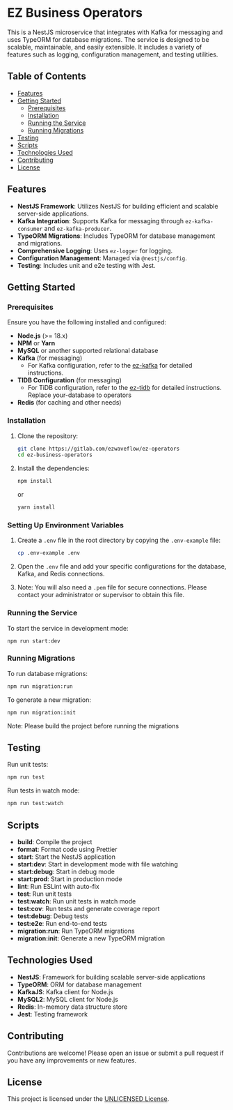 # EZ Business Operators

This is a NestJS microservice that integrates with Kafka for messaging and uses TypeORM for database migrations. The
service is designed to be scalable, maintainable, and easily extensible. It includes a variety of features such as
logging, configuration management, and testing utilities.

## Table of Contents

- [Features](#features)
- [Getting Started](#getting-started)
    - [Prerequisites](#prerequisites)
    - [Installation](#installation)
    - [Running the Service](#running-the-service)
    - [Running Migrations](#running-migrations)
- [Testing](#testing)
- [Scripts](#scripts)
- [Technologies Used](#technologies-used)
- [Contributing](#contributing)
- [License](#license)

## Features

- **NestJS Framework**: Utilizes NestJS for building efficient and scalable server-side applications.
- **Kafka Integration**: Supports Kafka for messaging through `ez-kafka-consumer` and `ez-kafka-producer`.
- **TypeORM Migrations**: Includes TypeORM for database management and migrations.
- **Comprehensive Logging**: Uses `ez-logger` for logging.
- **Configuration Management**: Managed via `@nestjs/config`.
- **Testing**: Includes unit and e2e testing with Jest.

## Getting Started

### Prerequisites

Ensure you have the following installed and configured:

- **Node.js** (>= 18.x)
- **NPM** or **Yarn**
- **MySQL** or another supported relational database
- **Kafka** (for messaging)
    - For Kafka configuration, refer to the [ez-kafka](https://gitlab.com/ezwaveflow/ez-kafka) for detailed
      instructions.
- **TIDB Configuration** (for messaging)
    - For TiDB configuration, refer to
      the [ez-tidb](https://gitlab.com/ezwaveflow/ez-tidb#creating-a-cluster-on-tidb-cloud) for detailed
      instructions. Replace your-database to operators
- **Redis** (for caching and other needs)

### Installation

1. Clone the repository:

    ```bash
    git clone https://gitlab.com/ezwaveflow/ez-operators
    cd ez-business-operators
    ```

2. Install the dependencies:

    ```bash
    npm install
    ```

   or

    ```bash
    yarn install
    ```

### Setting Up Environment Variables

1. Create a `.env` file in the root directory by copying the `.env-example` file:

    ```bash
    cp .env-example .env
    ```

2. Open the `.env` file and add your specific configurations for the database, Kafka, and Redis connections.

3. Note: You will also need a `.pem` file for secure connections. Please contact your administrator or supervisor to
   obtain this file.

### Running the Service

To start the service in development mode:

```
npm run start:dev
```

### Running Migrations

To run database migrations:

```bash
npm run migration:run
```

To generate a new migration:

```bash
npm run migration:init
```

Note: Please build the project before running the migrations

## Testing

Run unit tests:

```bash
npm run test
```

Run tests in watch mode:

```bash
npm run test:watch
```

## Scripts

- **build**: Compile the project
- **format**: Format code using Prettier
- **start**: Start the NestJS application
- **start:dev**: Start in development mode with file watching
- **start:debug**: Start in debug mode
- **start:prod**: Start in production mode
- **lint**: Run ESLint with auto-fix
- **test**: Run unit tests
- **test:watch**: Run unit tests in watch mode
- **test:cov**: Run tests and generate coverage report
- **test:debug**: Debug tests
- **test:e2e**: Run end-to-end tests
- **migration:run**: Run TypeORM migrations
- **migration:init**: Generate a new TypeORM migration

## Technologies Used

- **NestJS**: Framework for building scalable server-side applications
- **TypeORM**: ORM for database management
- **KafkaJS**: Kafka client for Node.js
- **MySQL2**: MySQL client for Node.js
- **Redis**: In-memory data structure store
- **Jest**: Testing framework

## Contributing

Contributions are welcome! Please open an issue or submit a pull request if you have any improvements or new features.

## License

This project is licensed under the [UNLICENSED License]().